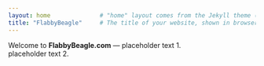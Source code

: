 ```yaml
---
layout: home              # "home" layout comes from the Jekyll theme (minima). It lists your blog posts.
title: "FlabbyBeagle"     # The title of your website, shown in browser tab + site header.
---
```


<!-- # Welcome message on homepage -->
Welcome to **FlabbyBeagle.com** — placeholder text 1.  
placeholder text 2.

<!-- # 👉 Any new posts you add to the `_posts/` folder will automatically show up below this text. -->


